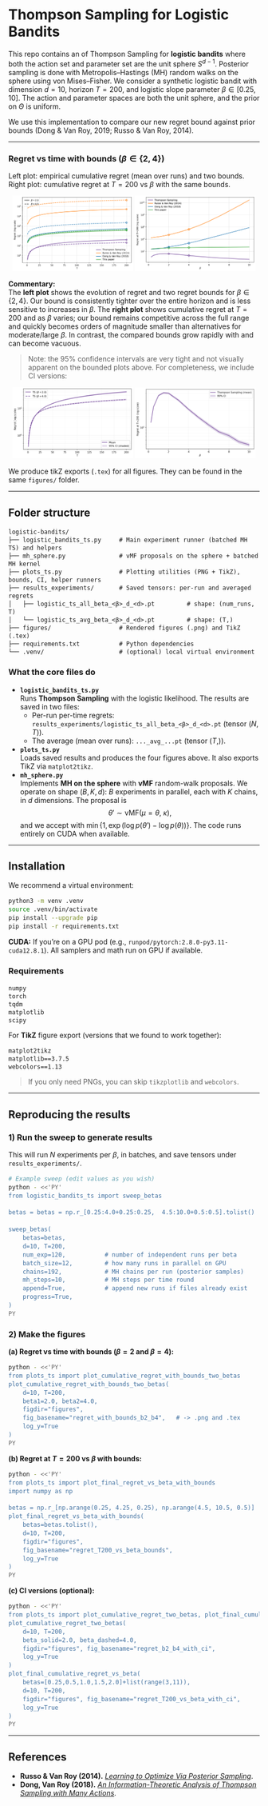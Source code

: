 # Thompson Sampling for Logistic Bandits

This repo contains an of Thompson Sampling for **logistic bandits** where both the action set and parameter set are the unit sphere $S^{d-1}$. Posterior sampling is done with Metropolis–Hastings (MH) random walks on the sphere using von Mises–Fisher. We consider a synthetic logistic bandit with dimension $d=10$, horizon $T=200$, and logistic slope parameter $\beta\in[0.25,10]$. The action and parameter spaces are both the unit sphere, and the prior on $\Theta$ is uniform.

We use this implementation to compare our new regret bound against prior bounds (Dong & Van Roy, 2019; Russo & Van Roy, 2014).

---

### Regret vs time with bounds ($\beta \in \{2,4\}$)
Left plot: empirical cumulative regret (mean over runs) and two bounds.  
Right plot: cumulative regret at $T=200$ vs $\beta$ with the same bounds.

<p align="center">
  <img src="figures/regret_with_bounds_b2_b4.png" alt="Regret with bounds for beta=2 and beta=4" width="48%">
  <img src="figures/regret_T200_vs_beta_bounds.png" alt="Regret at T=200 vs beta with bounds" width="48%">
</p>

**Commentary:**  
The **left plot** shows the evolution of regret and two regret bounds for $\beta\in\{2,4\}$. Our bound is consistently tighter over the entire horizon and is less sensitive to increases in $\beta$. The **right plot** shows cumulative regret at $T = 200$ and as $\beta$ varies; our bound remains competitive across the full range and quickly becomes orders of magnitude smaller than alternatives for moderate/large $\beta$. In contrast, the compared bounds grow rapidly with and can become vacuous.

> Note: the 95% confidence intervals are very tight and not visually apparent on the bounded plots above. For completeness, we include CI versions:

<p align="center">
  <img src="figures/regret_b2_b4_with_ci.png" alt="Regret with CI for beta=2 and beta=4" width="48%">
  <img src="figures/regret_T200_vs_beta_with_ci.png" alt="Regret at T=200 vs beta with CI" width="48%">
</p>

We produce tikZ exports (`.tex`) for all figures. They can be found in the same `figures/` folder.

---

## Folder structure

```
logistic-bandits/
├── logistic_bandits_ts.py     # Main experiment runner (batched MH TS) and helpers
├── mh_sphere.py               # vMF proposals on the sphere + batched MH kernel
├── plots_ts.py                # Plotting utilities (PNG + TikZ), bounds, CI, helper runners
├── results_experiments/       # Saved tensors: per-run and averaged regrets
│   ├── logistic_ts_all_beta_<β>_d_<d>.pt         # shape: (num_runs, T)
│   └── logistic_ts_avg_beta_<β>_d_<d>.pt         # shape: (T,)
├── figures/                   # Rendered figures (.png) and TikZ (.tex)
├── requirements.txt           # Python dependencies
└── .venv/                     # (optional) local virtual environment
```

### What the core files do
- **`logistic_bandits_ts.py`**  
  Runs **Thompson Sampling** with the logistic likelihood. The results are saved in two files:
  - Per-run per-time regrets: `results_experiments/logistic_ts_all_beta_<β>_d_<d>.pt` (tensor $(N,T)$).
  - The average (mean over runs): `..._avg_...pt` (tensor $(T,)$).
- **`plots_ts.py`**  
  Loads saved results and produces the four figures above. It also exports TikZ via `matplot2tikz`.
- **`mh_sphere.py`**  
  Implements **MH on the sphere** with **vMF** random-walk proposals. We operate on shape $(B,K,d)$: $B$ experiments in parallel, each with $K$ chains, in $d$ dimensions. The proposal is
  $$
  \theta' \sim \mathrm{vMF}(\mu=\theta,\ \kappa),
  $$
  and we accept with $\min\{1, \exp(\log p(\theta') - \log p(\theta))\}$. The code runs entirely on CUDA when available.



---

## Installation

We recommend a virtual environment:

```bash
python3 -m venv .venv
source .venv/bin/activate
pip install --upgrade pip
pip install -r requirements.txt
```

**CUDA:** If you’re on a GPU pod (e.g., `runpod/pytorch:2.8.0-py3.11-cuda12.8.1`). All samplers and math run on GPU if available.

### Requirements

```
numpy
torch
tqdm
matplotlib
scipy
```

For **TikZ** figure export (versions that we found to work together):
```
matplot2tikz
matplotlib==3.7.5
webcolors==1.13
```

> If you only need PNGs, you can skip `tikzplotlib` and `webcolors`.

---

## Reproducing the results

### 1) Run the sweep to generate results

This will run $N$ experiments per $\beta$, in batches, and save tensors under `results_experiments/`.

```bash
# Example sweep (edit values as you wish)
python - <<'PY'
from logistic_bandits_ts import sweep_betas

betas = betas = np.r_[0.25:4.0+0.25:0.25,  4.5:10.0+0.5:0.5].tolist()

sweep_betas(
    betas=betas,
    d=10, T=200,
    num_exp=120,           # number of independent runs per beta
    batch_size=12,         # how many runs in parallel on GPU
    chains=192,            # MH chains per run (posterior samples)
    mh_steps=10,           # MH steps per time round
    append=True,           # append new runs if files already exist
    progress=True,
)
PY
```


### 2) Make the figures

**(a) Regret vs time with bounds ($\beta = 2$ and $\beta = 4$):**
```bash
python - <<'PY'
from plots_ts import plot_cumulative_regret_with_bounds_two_betas
plot_cumulative_regret_with_bounds_two_betas(
    d=10, T=200,
    beta1=2.0, beta2=4.0,
    figdir="figures",
    fig_basename="regret_with_bounds_b2_b4",   # -> .png and .tex
    log_y=True
)
PY
```

**(b) Regret at $T=200$ vs $\beta$ with bounds:**
```bash
python - <<'PY'
from plots_ts import plot_final_regret_vs_beta_with_bounds
import numpy as np

betas = np.r_[np.arange(0.25, 4.25, 0.25), np.arange(4.5, 10.5, 0.5)]
plot_final_regret_vs_beta_with_bounds(
    betas=betas.tolist(),
    d=10, T=200,
    figdir="figures",
    fig_basename="regret_T200_vs_beta_bounds",
    log_y=True
)
PY
```

**(c) CI versions (optional):**
```bash
python - <<'PY'
from plots_ts import plot_cumulative_regret_two_betas, plot_final_cumulative_regret_vs_beta
plot_cumulative_regret_two_betas(
    d=10, T=200,
    beta_solid=2.0, beta_dashed=4.0,
    figdir="figures", fig_basename="regret_b2_b4_with_ci",
    log_y=True
)
plot_final_cumulative_regret_vs_beta(
    betas=[0.25,0.5,1.0,1.5,2.0]+list(range(3,11)),
    d=10, T=200,
    figdir="figures", fig_basename="regret_T200_vs_beta_with_ci",
    log_y=True
)
PY
```

---

## References

- **Russo & Van Roy (2014).** [*Learning to Optimize Via Posterior Sampling*](https://arxiv.org/pdf/1301.2609).  
- **Dong, Van Roy (2018).** [*An Information-Theoretic Analysis of Thompson Sampling with Many Actions*](https://arxiv.org/pdf/1805.11845).  


